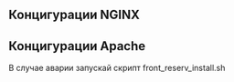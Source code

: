 ## Концигурации NGINX

## Концигурации Apache


В случае аварии запускай скрипт front_reserv_install.sh

